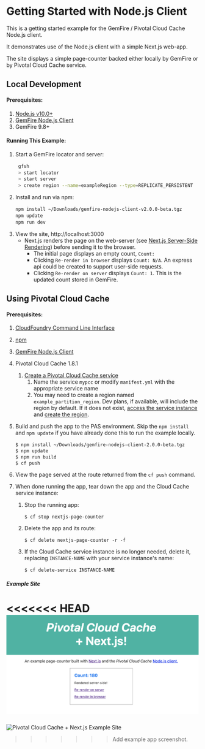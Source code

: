 # Getting Started with Node.js Client
This is a getting started example for the GemFire / Pivotal Cloud Cache Node.js client.

It demonstrates use of the Node.js client with a simple Next.js web-app.

The site displays a simple page-counter backed either locally by GemFire or by Pivotal Cloud Cache service.

## Local Development

#### Prerequisites:
1. [Node.js v10.0+](https://nodejs.org/)
1. [GemFire Node.js Client](https://network.pivotal.io/products/pivotal-gemfire/)
1. GemFire 9.8+

#### Running This Example:
1. Start a GemFire locator and server:
     ```bash
      gfsh
      > start locator
      > start server
      > create region --name=exampleRegion --type=REPLICATE_PERSISTENT
   ```
1. Install and run via npm:
    ```bash
    npm install ~/Downloads/gemfire-nodejs-client-v2.0.0-beta.tgz
    npm update
    npm run dev
   ```
1. View the site, http://localhost:3000
    - Next.js renders the page on the web-server (see [Next.js Server-Side Rendering](https://nextjs.org/features/server-side-rendering)) before sending it to the browser.
        - The initial page displays an empty count, `Count: `
        - Clicking `Re-render in browser` displays `Count: N/A`. An express api could be created to support user-side requests.
        - Clicking `Re-render on server` displays `Count: 1`. This is the updated count stored in GemFire.

## Using Pivotal Cloud Cache

#### Prerequisites:
1. [CloudFoundry Command Line Interface](https://docs.cloudfoundry.org/cf-cli/)
1. [npm](https://www.npmjs.com/get-npm)
1. [GemFire Node.js Client](https://network.pivotal.io/products/pivotal-gemfire/)
1. Pivotal Cloud Cache 1.8.1
    1. [Create a Pivotal Cloud Cache service](https://docs.pivotal.io/p-cloud-cache/1-4/create-instance.html)
          1. Name the service `mypcc` or modify `manifest.yml` with the appropriate service name
          1. You may need to create a region named `example_partition_region`. Dev plans, if available, will include the region by default. If it does not exist, [access the service instance](https://docs.pivotal.io/p-cloud-cache/accessing-instance.html) and [create the region](https://docs.pivotal.io/p-cloud-cache/using-pcc.html#create-regions).

1. Build and push the app to the PAS environment.
Skip the `npm install` and `npm update` if you have already
done this to run the example locally.

    ```
    $ npm install ~/Downloads/gemfire-nodejs-client-2.0.0-beta.tgz
    $ npm update
    $ npm run build
    $ cf push
    ```
1. View the page served at the route returned from the `cf push` command.

1. When done running the app, tear down the app and the Cloud Cache service instance:

    1. Stop the running app:

        ```
        $ cf stop nextjs-page-counter
        ```

    1. Delete the app and its route:

        ```
        $ cf delete nextjs-page-counter -r -f
        ```

    1. If the Cloud Cache service instance is no longer needed,
    delete it,
    replacing `INSTANCE-NAME` with your service instance's name:

        ```
        $ cf delete-service INSTANCE-NAME
        ```

##### Example Site
<<<<<<< HEAD
![Pivotal Cloud Cache + Next.js Example Site](./screenshot.png)
=======
![Pivotal Cloud Cache + Next.js Example Site](/screenshot.png)
>>>>>>> Add example app screenshot.
